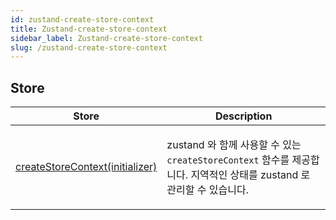 ```yaml
---
id: zustand-create-store-context
title: Zustand-create-store-context
sidebar_label: Zustand-create-store-context
slug: /zustand-create-store-context
---
```









## Store

<table>
<thead>
<tr>
<th>Store</th>
<th>Description</th>
</tr>
</thead>
<tbody>
<tr><td>

[createStoreContext(initializer)](./zustand-create-store-context.createstorecontext)

</td>


<td>

zustand 와 함께 사용할 수 있는 `createStoreContext` 함수를 제공합니다. 지역적인 상태를 zustand 로 관리할 수 있습니다.

</td></tr>
</tbody>
</table>

